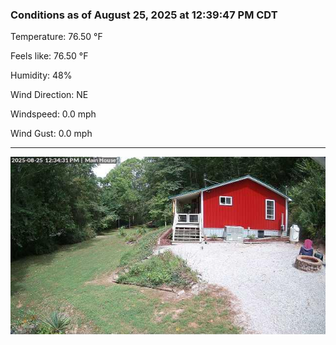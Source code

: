 ### Conditions as of August 25, 2025 at 12:39:47 PM CDT 

Temperature: 76.50 &deg;F

Feels like: 76.50 &deg;F

Humidity: 48%

Wind Direction: NE

Windspeed: 0.0 mph

Wind Gust: 0.0 mph

---

<img src="./images/latest.jpeg"/>

